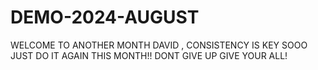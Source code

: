 # DEMO-2024-AUGUST
WELCOME TO ANOTHER MONTH DAVID , CONSISTENCY IS KEY SOOO JUST DO IT AGAIN THIS MONTH!!
DONT GIVE UP GIVE YOUR ALL!
